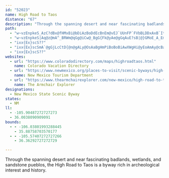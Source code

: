 ```yaml
---
id: "52023"
name: High Road to Taos
distance: "67"
description: "Through the spanning desert and near fascinating badlands, wetlands, and sandstone pueblos, the High Road to Taos is a byway rich in archeological interest and history."
path:
  - "w~vzEnpkeS_AzC?dBx@fHMxBi@bDiAzBoDdEcBnEm@vEJ`UUnFP`FVbBLDDxAxB`It@`F~BxWVbFHfA|FxHr@tBzA_@LIlBwA~AOlE`@tCrApEl@f@Lh@LfIjGJFP`@pCv@xF~@|@LlE[pBJjCvAl@\\xC~A|@JrANpBEpCkC`@oB~C}FpAsAdAa@XKhABp@@vPbHpDf@~B?vEp@rVzB~J\\vEh@pC\\l@?lLIdNZfBTzGdCdHtD~A`@hMfAtU`EjIvAhBf@bCzBhDjIx@ZRpAFf@tG~PRvCgBzFM`F`AbHd@dEJjOb@tBtAtBdCdBvGfCdCd@zEQnMmDxDKxCZvOrEjI`EbT~BbDD|C^rF`C|M|KvG|DdPxFbJjEdElFbAd@nMt@~Fp@dOx@zCn@zGbDhGrF`CjDbMdUfMhOxKfJ~Ab@`AdAd@b@hD|@pEt@lBl@fCXnDE~Ma@jAZfBlA~@`CDxFQhKd@pT^pI`@nBPN^dEj@~APf@V`B\\vB?pNr@fEzCfI\\Rd@jFOnGBrCJ|BS|I?FqCfJGxFlAdLLDCbC[rC_C|FWvA[d@aBvH?~Ft@lI|GdPzHvLfHxInPlLeAvIJlGdAzI`DzMrAzHrElc@t@dE"
  - "w~vzEnpkeS|Aq@z@mA^_BRWm@qGg@iCw@_BgG{Fk@yAe@gGqAuE?sB|@}GMoE_A_EmCsJQmEk@eBoD_HYI_CgJi@kDTmJfByM\\aA`@iJSmCyAcGSeCc@Oc@wC[wDqAsRQKkBkHkAsBuDqOmBcDkFqFaCoBs@sD_@uEYoAoAcBoEuCmFgBmBB}Cj@_CmAq@_Eg@kAiAm@uASwAq@w@w@c@K{CmFiBqF{CyDsBiB_AcDd@kL_@wH_EuF_Am@E[{IyD{HcFiOwFgAy@qAaByBmEoIgIkEiCsD{@mDa@oLe@cBaAqA{F]USqC_DmSm@cIVwGtAiMEmDg@iBeDaES?[gAqA_CiAqCoAqIyB{Td@oQDgGc@qCoAiDKsAcs@oRoA_Ai@}@_@iBOoAhAgII_FoAoAeAL_An@mEhFaARQr@uBrBqDvGwAdBaBl@}A?m@]u@uBXcIYuDe@w@yBoA{@Ke@m@_Ac@uFwDw@aAgC}F_E{@MMaFe@gH_CYIgFoBEa@yD{@ya@gQg@?wC{AmIsCqELwBtAcBhBoAh@mAFe@PmAQeAc@oAqB}@qBSqAJgI?gJc@gDy@}BY}AKmHmAyAKo@aDyCuCoB[m@yToHyG_EsCcDmAcDsAaHsDyDaMyBuLKcGiAyP}EEWw@I{KmFiEIiLgCKg@oGuJqBcB_BeAmBSwEGu@k@mHiB{C?WNmHN}CQqEgAgE}BuBoBmBwEkAcE_AcAIa@{HYoEiB]m@wJwJuE{GcA_Ak@EiILkHs@M{@mB[q@Yc@y@mByBk@gAoFkKcDiK[{Fc@cSe@mEo@eCkBcDBI{@wCXuLQgEuB{FaFeKwBiDoCkBKa@c@NcKEaEYsEHgLtA_ENiDi@uC{@{AaAqJ}JkBs@MSuDR}A`@sB`Bs@Nk@|@iRhAgAYmGYiPiBcFmB}HsEMi@eDu@Wi@wM{Jg@E[q@sBgAqKyCuLuFmI_B}H_@iAQ_C{@mFi@{DcAqQ{OAe@c@E{AwC}BaImBkKu@gICcFKeL}AeK]s@cEgOTgGzFaIx@aCEkCe@}B{BuCyAuAq@kA}A}E{CcEPaAvBuB`DiBlEYlBc@xA_BXwEl@iF~@wCvR_^|@yCRKHoBfDqN~BeFrD}EtCyA@U~@MzPkK~@aAc@m@[wBgAiCeBsCoEmDyFcCkDu@SS}@OmBi@oDkBeCyCoAg@eFaHmEcEkCmAaCg@sJ?aCb@yAp@oDbGkCzAmD`@oGOuAWoBiAiBeCu@oAu@eDqAeOy@eEsE{Me@yDFoPj@yGx@mHp@_Ur@gDhBmFlFiKvCkIr@kEFeMP}DrAuLt@qKPur@`@aCN{Ah@oA|OmVbBwEhAgGlBqCv@uB`@wEx@oBxBgCxDeCr@eB~@oEDo@t@oAdEsCxA}D^gELgK"
  - "ixx{Ex}scS??"
  - "ixx{Ex}scSmA`@gGjLcCtD{@n@gALy@OsAaBgHmPiBoBoBiAwXWgHi@yEoAmAy@cBaCqA{CqBgKyD}I_@oAgEeIqC_EmDwBcNDwDy@cBo@wFsDm@MW{@qHaIgHyJM?e@}AyAkCaAoE]wCq@yBsCsC{IsDoAi@sE}EmB_E_HaSo@iAw@s@sAq@eAIiCDyLjC_DF}Cw@wD_@uDFkAr@mAdBy@zBq@`AkA?gHqDkB?iBv@cA|AGt@^nH_@fCmAfAgLx@_CxAuB~CiC~KiAtA_AXaHEcC[oCw@uIyDgJaC}QeEeC?_AZmA~AOr@PfDl@rChBlFKnBo@fC}A?yAi@oJoMgIcGuD}E_CoEmHyIkD{CmBmAkGsAaBs@m@Es@mA}EiGcDqGyCmHq@mCoAmQeAwE]Sm@mEgD}LsCmGmDyEeGgDu@EKg@yEuAoAy@cGcHoC}BkIsAo_@uBkE?gElA{LtEmAPoE|A}@B_@RcRbGoCnAqK~DGLwFnA}j@?iV_@aMBqHdBmIpCwAJsAn@uFvA}TqBcGf@yAj@{MrHeGfAkHGaLaCeR}ByE?mHnAwX`Ls@f@q@LuKjFgDfDkCxFmC~DmCdCkCfBqCv@iD`B{I~BsQJcG`AaD|BqEjEy@HEf@iA~AEZ]LwJbNeB`BuK|FaJbDmE`AaFt@g^bHoC|@kGbAa@X}Gz@qMhCw@@aF`AcS|B"
  - "ixx{Ex}scS??"
websites:
  - url: "https://www.coloradodirectory.com/maps/highroadtaos.html"
    name: Colorado Vacation Directory
  - url: "https://www.newmexico.org/places-to-visit/scenic-byways/high-road-to-taos/"
    name: New Mexico Tourism Department
  - url: "https://www.thearmchairexplorer.com/new-mexico/high-road-to-taos.php"
    name: The Armchair Explorer
designations:
  - New Mexico State Scenic Byway
states:
  - NM
ll:
  - -105.90487272727273
  - 36.0038090909091
bounds:
  - - -106.03801993288445
    - 35.88758703570177
  - - -105.57407272727266
    - 36.36292727272729

---
```


Through the spanning desert and near fascinating badlands, wetlands, and sandstone pueblos, the High Road to Taos is a byway rich in archeological interest and history.
